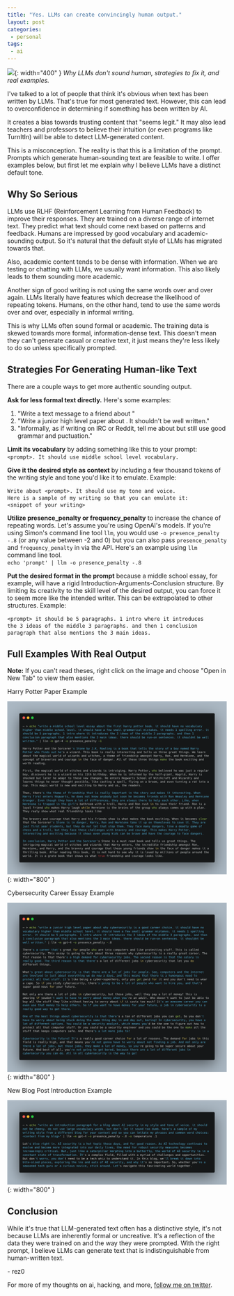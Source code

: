 ```yaml
---
title: "Yes. LLMs can create convincingly human output."
layout: post
categories:
 - personal
tags:
 - ai
---
```


![](https://i.imgur.com/lkOv3iR.png){: width="400" }
_Why LLMs don't sound human, strategies to fix it, and real examples._

I've talked to a lot of people that think it's obvious when text has been written by LLMs. That's true for most generated text. However, this can lead to overconfidence in determining if something has been written by AI.

It creates a bias towards trusting content that "seems legit." It may also lead teachers and professors to believe their intuition (or even programs like TurnItIn) will be able to detect LLM-generated content. 

This is a misconception. The reality is that this is a limitation of the prompt. Prompts which generate human-sounding text are feasible to write. I offer examples below, but first let me explain why I believe LLMs have a distinct default tone.

## Why So Serious
LLMs use RLHF (Reinforcement Learning from Human Feedback) to improve their responses. They are trained on a diverse range of internet text. They predict what text should come next based on patterns and feedback. Humans are impressed by good vocabulary and academic-sounding output. So it's natural that the default style of LLMs has migrated towards that.

Also, academic content tends to be dense with information. When we are testing or chatting with LLMs, we usually want information. This also likely leads to them sounding more academic.

Another sign of good writing is not using the same words over and over again. LLMs literally have features which decrease the likelihood of repeating tokens. Humans, on the other hand, tend to use the same words over and over, especially in informal writing.

This is why LLMs often sound formal or academic. The training data is skewed towards more formal, information-dense text. This doesn't mean they can't generate casual or creative text, it just means they're less likely to do so unless specifically prompted.

## Strategies For Generating Human-like Text
There are a couple ways to get more authentic sounding output.

**Ask for less formal text directly.** Here's some examples:
1. "Write a text message to a friend about <topic>"
2. "Write a junior high level paper about <topic>. It shouldn't be well written."
3. "Informally, as if writing on IRC or Reddit, tell me about <topic> but still use good grammar and puctuation."

**Limit its vocabulary** by adding something like this to your prompt:  
`<prompt>. It should use middle school level vocabulary.`

**Give it the desired style as context** by including a few thousand tokens of the writing style and tone you'd like it to emulate. Example:  
```
Write about <prompt>. It should use my tone and voice.
Here is a sample of my writing so that you can emulate it:
<snippet of your writing>
```

**Utilize presence_penalty or frequency_penalty** to increase the chance of repeating words. Let's assume you're using OpenAI's models. If you're using Simon's command line tool `llm`, you would use `-o presence_penalty -.8` (or any value between -2 and 0)  but you can also pass `presence_penalty` and `frequency_penalty` in via the API. Here's an example using `llm` command line tool.    
`echo 'prompt' | llm -o presence_penalty -.8`

**Put the desired format in the prompt** because a middle school essay, for example, will have a rigid Introduction-Arguments-Conclusion structure. By limiting its creativity to the skill level of the desired output, you can force it to seem more like the intended writer. This can be extrapolated to other structures. Example:  
```
<prompt> it should be 5 paragraphs. 1 intro where it introduces 
the 3 ideas of the middle 3 paragraphs. and then 1 conclusion 
paragraph that also mentions the 3 main ideas.
```

## Full Examples With Real Output

**Note:** If you can't read theses, right click on the image and choose "Open in New Tab" to view them easier.

Harry Potter Paper Example

![](/assets/images/harry_potter.png){: width="800" }

Cybersecurity Career Essay Example

![](/assets/images/cyber_essay.png){: width="800" }

New Blog Post Introduction Example

![](/assets/images/blog_intro.png){: width="800" }


## Conclusion
While it's true that LLM-generated text often has a distinctive style, it's not because LLMs are inherently formal or uncreative. It's a reflection of the data they were trained on and the way they were prompted. With the right prompt, I believe LLMs can generate text that is indistinguishable from human-written text.

\- rez0

For more of my thoughts on ai, hacking, and more, [follow me on twitter](https://twitter.com/rez0__).

<meta name="twitter:card" content="summary_large_image" />
<meta name="twitter:site" content="@rez0__" />
<meta name="twitter:creator" content="@rez0__" />
<meta property="og:url" content="https://rez0.blog/personal/2023/08/30/humanlike-llm-ouput.html" />
<meta property="og:title" content="Yes. LLMs can create convincingly human output." />
<meta property="og:description" content="Why LLMs don't sound human, strategies to fix it, and real examples." />
<meta property="og:image" content="https://i.imgur.com/lkOv3iR.png" />
